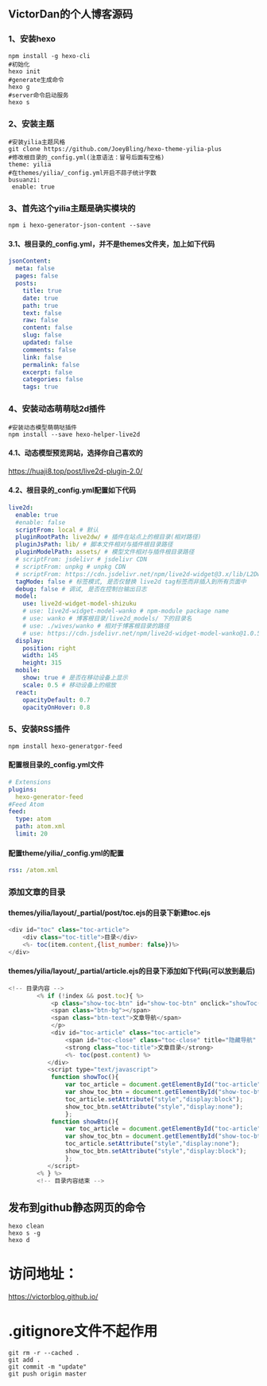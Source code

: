 ## VictorDan的个人博客源码
### 1、安装hexo
```shell
npm install -g hexo-cli
#初始化
hexo init
#generate生成命令
hexo g
#server命令启动服务
hexo s
```
### 2、安装主题
```shell
#安装yilia主题风格
git clone https://github.com/JoeyBling/hexo-theme-yilia-plus
#修改根目录的_config.yml(注意语法：冒号后面有空格)
theme: yilia
#在themes/yilia/_config.yml开启不蒜子统计字数
busuanzi:
 enable: true
```
### 3、首先这个yilia主题是确实模块的
```shell
npm i hexo-generator-json-content --save
```
#### 3.1、根目录的_config.yml，并不是themes文件夹，加上如下代码
```yaml
jsonContent:
  meta: false
  pages: false
  posts:
    title: true
    date: true
    path: true
    text: false
    raw: false
    content: false
    slug: false
    updated: false
    comments: false
    link: false
    permalink: false
    excerpt: false
    categories: false
    tags: true
```
### 4、安装动态萌萌哒2d插件
```shell
#安装动态模型萌萌哒插件
npm install --save hexo-helper-live2d
```
#### 4.1、动态模型预览网站，选择你自己喜欢的
https://huaji8.top/post/live2d-plugin-2.0/
#### 4.2、根目录的_config.yml配置如下代码
```yaml
live2d:
  enable: true
  #enable: false
  scriptFrom: local # 默认
  pluginRootPath: live2dw/ # 插件在站点上的根目录(相对路径)
  pluginJsPath: lib/ # 脚本文件相对与插件根目录路径
  pluginModelPath: assets/ # 模型文件相对与插件根目录路径
  # scriptFrom: jsdelivr # jsdelivr CDN
  # scriptFrom: unpkg # unpkg CDN
  # scriptFrom: https://cdn.jsdelivr.net/npm/live2d-widget@3.x/lib/L2Dwidget.min.js # 你的自定义 url
  tagMode: false # 标签模式, 是否仅替换 live2d tag标签而非插入到所有页面中
  debug: false # 调试, 是否在控制台输出日志
  model:
    use: live2d-widget-model-shizuku
    # use: live2d-widget-model-wanko # npm-module package name
    # use: wanko # 博客根目录/live2d_models/ 下的目录名
    # use: ./wives/wanko # 相对于博客根目录的路径
    # use: https://cdn.jsdelivr.net/npm/live2d-widget-model-wanko@1.0.5/assets/wanko.model.json # 你的自定义 url
  display:
    position: right
    width: 145
    height: 315
  mobile:
    show: true # 是否在移动设备上显示
    scale: 0.5 # 移动设备上的缩放
  react:
    opacityDefault: 0.7
    opacityOnHover: 0.8
```
### 5、安装RSS插件
```shell
npm install hexo-generatgor-feed
```
#### 配置根目录的_config.yml文件
```yaml
# Extensions
plugins:
  hexo-generator-feed
#Feed Atom
feed:
  type: atom
  path: atom.xml
  limit: 20
```
#### 配置theme/yilia/_config.yml的配置
```yaml
rss: /atom.xml
```
### 添加文章的目录
#### themes/yilia/layout/_partial/post/toc.ejs的目录下新建toc.ejs
```javascript
<div id="toc" class="toc-article">
    <div class="toc-title">目录</div>
    <%- toc(item.content,{list_number: false})%>
</div>
```
#### themes/yilia/layout/_partial/article.ejs的目录下添加如下代码(可以放到最后)
```js
<!-- 目录内容 -->
        <% if (!index && post.toc){ %>
            <p class="show-toc-btn" id="show-toc-btn" onclick="showToc();" style="display:none">
            <span class="btn-bg"></span>
            <span class="btn-text">文章导航</span>
            </p>
            <div id="toc-article" class="toc-article">
                <span id="toc-close" class="toc-close" title="隐藏导航" onclick="showBtn();">×</span>
                <strong class="toc-title">文章目录</strong>
                <%- toc(post.content) %>
           </div>
           <script type="text/javascript">
            function showToc(){
                var toc_article = document.getElementById("toc-article");
                var show_toc_btn = document.getElementById("show-toc-btn");
                toc_article.setAttribute("style","display:block");
                show_toc_btn.setAttribute("style","display:none");
                };
            function showBtn(){
                var toc_article = document.getElementById("toc-article");
                var show_toc_btn = document.getElementById("show-toc-btn");
                toc_article.setAttribute("style","display:none");
                show_toc_btn.setAttribute("style","display:block");
                };
           </script>
        <% } %>     
        <!-- 目录内容结束 -->
```
## 发布到github静态网页的命令
```shell
hexo clean
hexo s -g
hexo d
```
# 访问地址：
https://victorblog.github.io/

# .gitignore文件不起作用
```shell
git rm -r --cached .
git add .
git commit -m "update"
git push origin master
```
